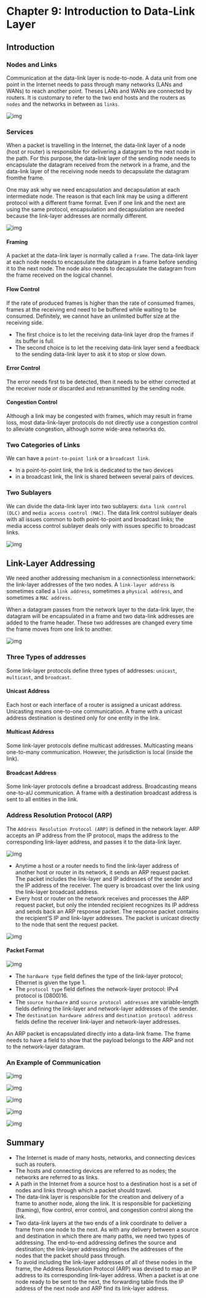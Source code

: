 # Chapter 9: Introduction to Data-Link Layer

## Introduction

### Nodes and Links

Communication at the data-link layer is node-to-node. A data unit from one point in the Internet needs to pass through many networks (LANs and WANs) to reach another point. Theses LANs and WANs are connected by routers. It is customary to refer to the two end hosts and the routers as `nodes` and the networks in between as `links`.

![img](./pic/ch9_2.png)

### Services

When a packet is travelling in the Internet, the data-link layer of a node (host or router) is responsible for delivering a datagram to the next node in the path. For this purpose, the data-link layer of the sending node needs to encapsulate the datagram received from the network in a frame, and the data-link layer of the receiving node needs to decapsulate the datagram fromthe frame.

One may ask why we need encapsulation and decapsulation at each intermediate node. The reason is that each link may be using a different protocol with a different frame format. Even if one link and the next are using the same protocol, encapsulation and decapsulation are needed because the link-layer addresses are normally different.

![img](./pic/ch9_3.png)

#### Framing

A packet at the data-link layer is normally called a `frame`. The data-link layer at each node needs to encapsulate the datagram in a frame before sending it to the next node. The node also needs to decapsulate the datagram from the frame received on the logical channel.

#### Flow Control

If the rate of produced frames is higher than the rate of consumed frames, frames at the receiving end need to be buffered while waiting to be consumed. Definitely, we cannot have an unlimited buffer size at the receiving side.

- The first choice is to let the receiving data-link layer drop the frames if its buffer is full.
- The second choice is to let the receiving data-link layer send a feedback to the sending data-link layer to ask it to stop or slow down.

#### Error Control

The error needs first to be detected, then it needs to be either corrected at the receiver node or discarded and retransmitted by the sending node.

#### Congestion Control

Although a link may be congested with frames, which may result in frame loss, most data-link-layer protocols do not directly use a congestion control to alleviate congestion, although some wide-area networks do.

### Two Categories of Links

We can have a `point-to-point link` or a `broadcast link`.

- In a point-to-point link, the link is dedicated to the two devices
- in a broadcast link, the link is shared between several pairs of devices.

### Two Sublayers

We can divide the data-link layer into two sublayers: `data link control (DLC)` and `media access control (MAC)`. The data link control sublayer deals with all issues common to both point-to-point and broadcast links; the media access control sublayer deals only with issues specific to broadcast links.

![img](./pic/ch9_4.png)

## Link-Layer Addressing

We need another addressing mechanism in a connectionless internetwork: the link-layer addresses of the two nodes. A `link-layer address` is sometimes called a `link address`, sometimes a `physical address`, and sometimes a `MAC address`.

When a datagram passes from the network layer to the data-link layer, the datagram will be encapsulated in a frame and two data-link addresses are added to the frame header. These two addresses are changed every time the frame moves from one link to another.

![img](./pic/ch9_5.png)

### Three Types of addresses

Some link-layer protocols define three types of addresses: `unicast`, `multicast`, and `broadcast`.

#### Unicast Address

Each host or each interface of a router is assigned a unicast address. Unicasting means one-to-one communication. A frame with a unicast address destination is destined only for one entity in the link.

#### Multicast Address

Some link-layer protocols define multicast addresses. Multicasting means one-to-many communication. However, the jurisdiction is local (inside the link).

#### Broadcast Address

Some link-layer protocols define a broadcast address. Broadcasting means one-to-aU communication. A frame with a destination broadcast address is sent to all entities in the link.

### Address Resolution Protocol (ARP)

The `Address Resolution Protocol (ARP)` is defined in the network layer. ARP accepts an IP address from the IP protocol, maps the address to the corresponding link-layer address, and passes it to the data-link layer.

![img](./pic/ch9_6.png)

- Anytime a host or a router needs to find the link-layer address of another host or router in its network, it sends an ARP request packet. The packet includes the link-layer and IP addresses of the sender and the IP address of the receiver. The query is broadcast over the link using the link-layer broadcast address.
- Every host or router on the network receives and processes the ARP request packet, but only the intended recipient recognizes its IP address and sends back an ARP response packet. The response packet contains the recipient'S IP and link-layer addresses. The packet is unicast directly to the node that sent the request packet.

![img](./pic/ch9_7.png)

#### Packet Format

![img](./pic/ch9_8.png)

- The `hardware type` field defines the type of the link-layer protocol; Ethernet is given the type 1.
- The `protocol type` field defines the network-layer protocol: IPv4 protocol is (0800)16.
- The `source hardware` and `source protocol addresses` are variable-length fields defining the link-layer and network-layer addresses of the sender.
- The `destination hardware address` and `destination protocol address` fields define the receiver link-layer and network-layer addresses.

An ARP packet is encapsulated directly into a data-link frame. The frame needs to have a field to show that the payload belongs to the ARP and not to the network-layer datagram.

### An Example of Communication

![img](./pic/ch9_10.png)

![img](./pic/ch9_11.png)

![img](./pic/ch9_12.png)

![img](./pic/ch9_13.png)

![img](./pic/ch9_14.png)

## Summary

- The Internet is made of many hosts, networks, and connecting devices such as routers.
- The hosts and connecting devices are referred to as nodes; the networks are referred to as links.
- A path in the Internet from a source host to a destination host is a set of nodes and links through which a packet should travel.
- The data-link layer is responsible for the creation and delivery of a frame to another node, along the link. It is responsible for packetizing (framing), flow control, error control, and congestion control along the link.
- Two data-link layers at the two ends of a link coordinate to deliver a frame from one node to the next. As with any delivery between a source and destination in which there are many paths, we need two types of addressing. The end-to-end addressing defines the source and destination; the link-layer addressing defines the addresses of the nodes that the packet should pass through.
- To avoid including the link-layer addresses of all of these nodes in the frame, the Address Resolution Protocol (ARP) was devised to map an IP address to its corresponding link-layer address. When a packet is at one node ready to be sent to the next, the forwarding table finds the IP address of the next node and ARP find its link-layer address.
